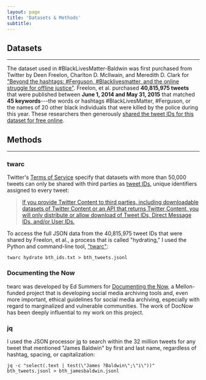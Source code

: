 ```yaml
---
layout: page
title: 'Datasets & Methods'
subtitle:
---
```


## Datasets

---

The dataset used in #BlackLivesMatter-Baldwin was first purchased from Twitter by Deen Freelon, Charlton D. McIlwain, and Meredith D. Clark for ["Beyond the hashtags: #Ferguson, #Blacklivesmatter, and the online struggle for offline justice"](http://cmsimpact.org/resource/beyond-hashtags-ferguson-blacklivesmatter-online-struggle-offline-justice/). Freelon, et al. purchased **40,815,975 tweets** that were published between **June 1, 2014 and May 31, 2015** that matched **45 keywords**---the words or hashtags #BlackLivesMatter, #Ferguson, or the names of 20 other black individuals that were killed by the police during this year. These researchers then generously [shared the tweet IDs for this dataset for free online](http://dfreelon.org/2017/01/03/beyond-the-hashtags-twitter-data/).

## Methods

---

### twarc


Twitter's [Terms of Service](https://developer.twitter.com/en/developer-terms/agreement-and-policy.html#id8) specify that datasets with more than 50,000 tweets can only be shared with third parties as [tweet IDs](https://developer.twitter.com/en/docs/basics/twitter-ids.html), unique identifiers assigned to every tweet:

>[If you provide Twitter Content to third parties, including downloadable datasets of Twitter Content or an API that returns Twitter Content, you will only distribute or allow download of Tweet IDs, Direct Message IDs, and/or User IDs.](https://developer.twitter.com/en/developer-terms/agreement-and-policy.html#id8)

To access the full JSON data from the 40,815,975 tweet IDs that were shared by Freelon, et al., a process that is called "hydrating," I used the Python and command-line tool, ["twarc"](https://github.com/DocNow/twarc):

```
twarc hydrate bth_ids.txt > bth_tweets.jsonl
```


### Documenting the Now

twarc was developed by Ed Summers for [Documenting the Now](https://www.docnow.io/), a Mellon-funded project that is developing social media archiving tools and, even more important, ethical guidelines for social media archiving, especially with regard to marginalized and vulnerable communities. The work of DocNow has been deeply influential to my work on this project.

### jq

I used the JSON processor [jq](https://stedolan.github.io/jq/) to search within the 32 million tweets for any tweet that mentioned "James Baldwin" by first and last name, regardless of hashtag, spacing, or capitalization:

```
jq -c "select(.text | test(\"James ?Baldwin\";\"i\"))" bth_tweets.jsonl > bth_jamesbaldwin.jsonl
```
